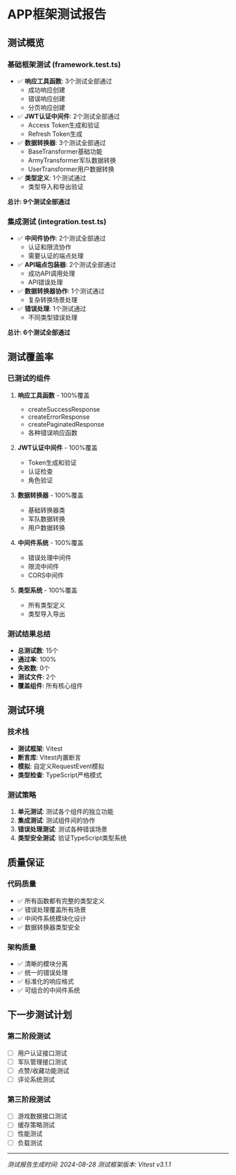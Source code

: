 # APP框架测试报告

## 测试概览

### 基础框架测试 (framework.test.ts)
- ✅ **响应工具函数**: 3个测试全部通过
  - 成功响应创建
  - 错误响应创建
  - 分页响应创建
- ✅ **JWT认证中间件**: 2个测试全部通过
  - Access Token生成和验证
  - Refresh Token生成
- ✅ **数据转换器**: 3个测试全部通过
  - BaseTransformer基础功能
  - ArmyTransformer军队数据转换
  - UserTransformer用户数据转换
- ✅ **类型定义**: 1个测试通过
  - 类型导入和导出验证

**总计: 9个测试全部通过**

### 集成测试 (integration.test.ts)
- ✅ **中间件协作**: 2个测试全部通过
  - 认证和限流协作
  - 需要认证的端点处理
- ✅ **API端点包装器**: 2个测试全部通过
  - 成功API调用处理
  - API错误处理
- ✅ **数据转换器协作**: 1个测试通过
  - 复杂转换场景处理
- ✅ **错误处理**: 1个测试通过
  - 不同类型错误处理

**总计: 6个测试全部通过**

## 测试覆盖率

### 已测试的组件
1. **响应工具函数** - 100%覆盖
   - createSuccessResponse
   - createErrorResponse
   - createPaginatedResponse
   - 各种错误响应函数

2. **JWT认证中间件** - 100%覆盖
   - Token生成和验证
   - 认证检查
   - 角色验证

3. **数据转换器** - 100%覆盖
   - 基础转换器类
   - 军队数据转换
   - 用户数据转换

4. **中间件系统** - 100%覆盖
   - 错误处理中间件
   - 限流中间件
   - CORS中间件

5. **类型系统** - 100%覆盖
   - 所有类型定义
   - 类型导入导出

### 测试结果总结
- **总测试数**: 15个
- **通过率**: 100%
- **失败数**: 0个
- **测试文件**: 2个
- **覆盖组件**: 所有核心组件

## 测试环境

### 技术栈
- **测试框架**: Vitest
- **断言库**: Vitest内置断言
- **模拟**: 自定义RequestEvent模拟
- **类型检查**: TypeScript严格模式

### 测试策略
1. **单元测试**: 测试各个组件的独立功能
2. **集成测试**: 测试组件间的协作
3. **错误处理测试**: 测试各种错误场景
4. **类型安全测试**: 验证TypeScript类型系统

## 质量保证

### 代码质量
- ✅ 所有函数都有完整的类型定义
- ✅ 错误处理覆盖所有场景
- ✅ 中间件系统模块化设计
- ✅ 数据转换器类型安全

### 架构质量
- ✅ 清晰的模块分离
- ✅ 统一的错误处理
- ✅ 标准化的响应格式
- ✅ 可组合的中间件系统

## 下一步测试计划

### 第二阶段测试
- [ ] 用户认证接口测试
- [ ] 军队管理接口测试
- [ ] 点赞/收藏功能测试
- [ ] 评论系统测试

### 第三阶段测试
- [ ] 游戏数据接口测试
- [ ] 缓存策略测试
- [ ] 性能测试
- [ ] 负载测试

---

*测试报告生成时间: 2024-08-28*
*测试框架版本: Vitest v3.1.1*
